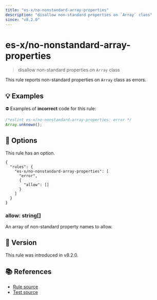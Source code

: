 ```yaml
---
title: "es-x/no-nonstandard-array-properties"
description: "disallow non-standard properties on `Array` class"
since: "v8.2.0"
---
```


# es-x/no-nonstandard-array-properties
> disallow non-standard properties on `Array` class

This rule reports non-standard properties on `Array` class as errors.

## 💡 Examples

⛔ Examples of **incorrect** code for this rule:

<eslint-playground type="bad">

```js
/*eslint es-x/no-nonstandard-array-properties: error */
Array.unknown();
```

</eslint-playground>

## 🔧 Options

This rule has an option.

```jsonc
{
  "rules": {
    "es-x/no-nonstandard-array-properties": [
      "error",
      {
        "allow": []
      }
    ]
  }
}
```

### allow: string[]

An array of non-standard property names to allow.

## 🚀 Version

This rule was introduced in v8.2.0.

## 📚 References

- [Rule source](https://github.com/eslint-community/eslint-plugin-es-x/blob/master/lib/rules/no-nonstandard-array-properties.js)
- [Test source](https://github.com/eslint-community/eslint-plugin-es-x/blob/master/tests/lib/rules/no-nonstandard-array-properties.js)
